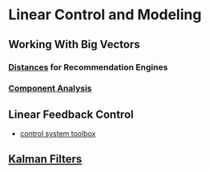 # Linear Control and Modeling

## Working With Big Vectors

### [Distances](http://www.benfrederickson.com/distance-metrics/) for Recommendation Engines

### [Component Analysis](http://setosa.io/ev/principal-component-analysis/)

## Linear Feedback Control

- [control system toolbox](http://python-control.readthedocs.org/en/latest/control.html#frequency-domain-plotting)

## [Kalman Filters](https://github.com/totalgood/Kalman-and-Bayesian-Filters-in-Python/blob/master/00-Preface.ipynb)

##